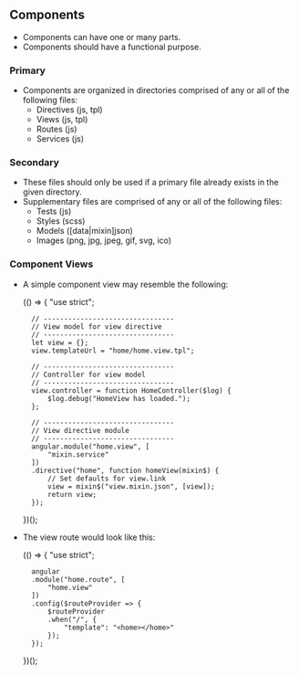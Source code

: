 ## Components
- Components can have one or many parts.
- Components should have a functional purpose.

### Primary
- Components are organized in directories comprised of any or all of the following files:
	- Directives (js, tpl)
	- Views (js, tpl)
	- Routes (js)
	- Services (js)

### Secondary
- These files should only be used if a primary file already exists in the given directory.
- Supplementary files are comprised of any or all of the following files:
	- Tests (js)
	- Styles (scss)
	- Models ([data|mixin]json)
	- Images (png, jpg, jpeg, gif, svg, ico)
	
### Component Views

- A simple component view may resemble the following:

	(() => {
		"use strict";
		
		// --------------------------------
		// View model for view directive
		// --------------------------------
		let view = {};
		view.templateUrl = "home/home.view.tpl";
		
		// --------------------------------
		// Controller for view model
		// --------------------------------
		view.controller = function HomeController($log) {
			$log.debug("HomeView has loaded.");
		};
		
		// --------------------------------
		// View directive module
		// --------------------------------
		angular.module("home.view", [
			"mixin.service"
		])
		.directive("home", function homeView(mixin$) {
			// Set defaults for view.link
			view = mixin$("view.mixin.json", [view]);
			return view;
		});
	})();

- The view route would look like this:

	(() => {
		"use strict";
		
		angular
		.module("home.route", [
			"home.view"
		])
		.config($routeProvider => {
			$routeProvider
			.when("/", {
				"template": "<home></home>"
			});
		});
	})();
